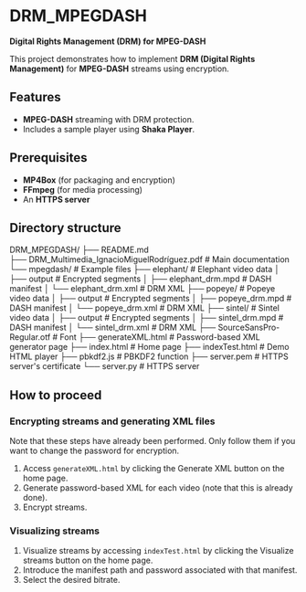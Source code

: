 # DRM_MPEGDASH  
**Digital Rights Management (DRM) for MPEG-DASH**  

This project demonstrates how to implement **DRM (Digital Rights Management)** for **MPEG-DASH** streams using encryption.  

## Features  
- **MPEG-DASH** streaming with DRM protection.  
- Includes a sample player using **Shaka Player**.  

## Prerequisites  
- **MP4Box** (for packaging and encryption)  
- **FFmpeg** (for media processing)  
- An **HTTPS server**  

## Directory structure
DRM_MPEGDASH/
├── README.md       
├── DRM_Multimedia_IgnacioMiguelRodríguez.pdf # Main documentation         
└── mpegdash/           # Example files
    ├── elephant/       # Elephant video data
    │   ├── output      # Encrypted segments 
    │   ├── elephant_drm.mpd     # DASH manifest
    │   └── elephant_drm.xml     # DRM XML
    ├── popeye/         # Popeye video data
    │   ├── output      # Encrypted segments 
    │   ├── popeye_drm.mpd     # DASH manifest
    │   └── popeye_drm.xml     # DRM XML
    ├── sintel/         # Sintel video data
    │   ├── output      # Encrypted segments 
    │   ├── sintel_drm.mpd     # DASH manifest
    │   └── sintel_drm.xml     # DRM XML
    ├── SourceSansPro-Regular.otf   # Font
    ├── generateXML.html  # Password-based XML generator page
    ├── index.html        # Home page
    ├── indexTest.html    # Demo HTML player
    ├── pbkdf2.js         # PBKDF2 function
    ├── server.pem        # HTTPS server's certificate
    └── server.py         # HTTPS server
## How to proceed  
### Encrypting streams and generating XML files
Note that these steps have already been performed. Only follow them if you want to change the password for encryption.
1. Access `generateXML.html` by clicking the Generate XML button on the home page.
2. Generate password-based XML for each video (note that this is already done).
3. Encrypt streams.
   
### Visualizing streams
1. Visualize streams by accessing `indexTest.html` by clicking the Visualize streams button on the home page.
2. Introduce the manifest path and password associated with that manifest.
3. Select the desired bitrate.


